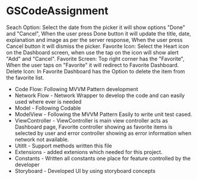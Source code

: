 # GSCodeAssignment

Seach Option: Select the date from the picker it will show options "Done" and "Cancel", When the user press Done button it will update the title, date, explanation and image as per the server response, When the user press Cancel button it will dismiss the picker. 
Favorite Icon: Select the Heart icon on the Dashboard screen, when use the tap on the icon will show alert "Add" and "Cancel". 
Favorite Screen: Top right corner has the "Favorite", When the user taps on "Favorite" it will redirect to Favorite Dashboard. 
Delete Icon: In Favorite Dashboard has the Option to delete the item from the favorite list.

- Code Flow: Following MVVM Pattern development
- Network Flow - Network Wrapper to develop the code and can easily used where ever is needed
- Model - Following Codable
- ModelView - Following the MVVM Pattern Easily to write unit test cased.
- ViewController - ViewController is main view controller acts as Dashboard page, Favorite controller showing as favorite items is selected by user and error controller showing as error information when network not available.
- Utitlt - Support methods written this file
- Extensions - added extenions which needed for this project.
- Constants - Written all constants one place for feature controlled by the developer
- Storyboard - Developed UI by using storyboard concepts
